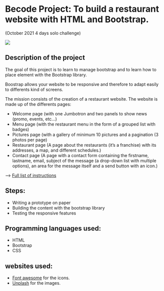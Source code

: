# Becode Project: To build a restaurant website with HTML and Bootstrap.
(October 2021 4 days solo challenge)


![](https://backend.localtraveller.com/sites/default/files/styles/blog_lead/public/news/vegan%20food%20and%20wooden%20utensils.jpg?h=0aa1816f&itok=MUpx33Ik)

## Description of the project

The goal of this project is to learn to manage bootstrap and to learn how to place element with the Bootstrap library. 

Boostrap allows your website to be responsive and therefore to adapt easily to differents kind of screens.

The mission consists of the creation of a restaurant website. The website is made up of the differents pages:
* Welcome page (with one Jumbotron and two panels to show news (promo, events, etc…​)
* Menu page (with the restaurant menu in the form of a grouped list with badges)
* Pictures page (with a gallery of minimum 10 pictures and a pagination (3 photos per page)
* Restaurant page (A page about the restaurants (it’s a franchise) with its addresses, a map, and different schedules.)
* Contact page (A page with a contact form containing the firstname, lastname, email, subject of the message (a drop-down list with multiple options), an area for the message itself and a send button with an icon.)

--> [Full list of instructions](https://github.com/becodeorg/BXL-Swartz-5.34/blob/main/1.The-Field/10.Bootstrap/restaurant.adoc)



## Steps:
* Writing a prototype on paper
* Building the content with the bootstrap library
* Testing the responsive features

## Programming languages used:
+ HTML
+ Bootstrap
+ CSS

## websites used:
+ [Font awesome](https://fontawesome.com/) for the icons.
+ [Unplash](https://unsplash.com/) for the images.














